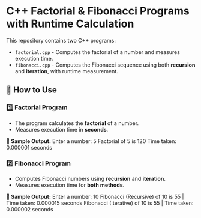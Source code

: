 # C++ Factorial & Fibonacci Programs with Runtime Calculation

This repository contains two C++ programs:
- `factorial.cpp` - Computes the factorial of a number and measures execution time.
- `fibonacci.cpp` - Computes the Fibonacci sequence using both **recursion** and **iteration**, with runtime measurement.

## 🚀 How to Use

### **1️⃣ Factorial Program**
- The program calculates the **factorial** of a number.
- Measures execution time in **seconds**.

**📌 Sample Output:**
Enter a number: 5 Factorial of 5 is 120 Time taken: 0.000001 seconds


### **2️⃣ Fibonacci Program**
- Computes Fibonacci numbers using **recursion** and **iteration**.
- Measures execution time for **both methods**.

**📌 Sample Output:**
Enter a number: 10 Fibonacci (Recursive) of 10 is 55 | Time taken: 0.000015 seconds Fibonacci (Iterative) of 10 is 55 | Time taken: 0.000002 seconds

